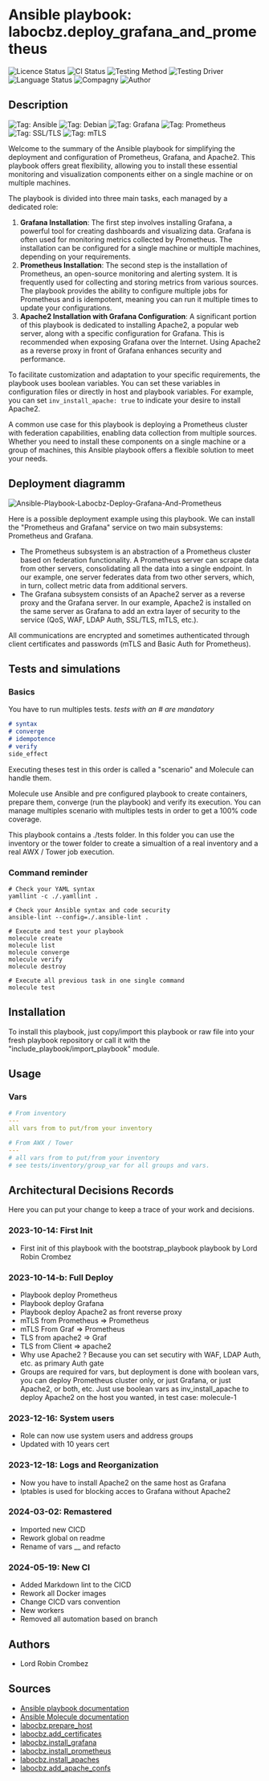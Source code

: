 # Ansible playbook: labocbz.deploy_grafana_and_prometheus

![Licence Status](https://img.shields.io/badge/licence-MIT-brightgreen)
![CI Status](https://img.shields.io/badge/CI-success-brightgreen)
![Testing Method](https://img.shields.io/badge/Testing%20Method-Ansible%20Molecule-blueviolet)
![Testing Driver](https://img.shields.io/badge/Testing%20Driver-docker-blueviolet)
![Language Status](https://img.shields.io/badge/language-Ansible-red)
![Compagny](https://img.shields.io/badge/Compagny-Labo--CBZ-blue)
![Author](https://img.shields.io/badge/Author-Lord%20Robin%20Crombez-blue)

## Description

![Tag: Ansible](https://img.shields.io/badge/Tech-Ansible-orange)
![Tag: Debian](https://img.shields.io/badge/Tech-Debian-orange)
![Tag: Grafana](https://img.shields.io/badge/Tech-Grafana-orange)
![Tag: Prometheus](https://img.shields.io/badge/Tech-Prometheus-orange)
![Tag: SSL/TLS](https://img.shields.io/badge/Tech-SSL%2FTLS-orange)
![Tag: mTLS](https://img.shields.io/badge/Tech-mTLS-orange)

Welcome to the summary of the Ansible playbook for simplifying the deployment and configuration of Prometheus, Grafana, and Apache2. This playbook offers great flexibility, allowing you to install these essential monitoring and visualization components either on a single machine or on multiple machines.

The playbook is divided into three main tasks, each managed by a dedicated role:

1. **Grafana Installation**: The first step involves installing Grafana, a powerful tool for creating dashboards and visualizing data. Grafana is often used for monitoring metrics collected by Prometheus. The installation can be configured for a single machine or multiple machines, depending on your requirements.
2. **Prometheus Installation**: The second step is the installation of Prometheus, an open-source monitoring and alerting system. It is frequently used for collecting and storing metrics from various sources. The playbook provides the ability to configure multiple jobs for Prometheus and is idempotent, meaning you can run it multiple times to update your configurations.
3. **Apache2 Installation with Grafana Configuration**: A significant portion of this playbook is dedicated to installing Apache2, a popular web server, along with a specific configuration for Grafana. This is recommended when exposing Grafana over the Internet. Using Apache2 as a reverse proxy in front of Grafana enhances security and performance.

To facilitate customization and adaptation to your specific requirements, the playbook uses boolean variables. You can set these variables in configuration files or directly in host and playbook variables. For example, you can set `inv_install_apache: true` to indicate your desire to install Apache2.

A common use case for this playbook is deploying a Prometheus cluster with federation capabilities, enabling data collection from multiple sources. Whether you need to install these components on a single machine or a group of machines, this Ansible playbook offers a flexible solution to meet your needs.

## Deployment diagramm

![Ansible-Playbook-Labocbz-Deploy-Grafana-And-Prometheus](./assets/Ansible-Playbook-Labocbz-Deploy-Grafana-And-Prometheus.drawio.svg)

Here is a possible deployment example using this playbook. We can install the "Prometheus and Grafana" service on two main subsystems: Prometheus and Grafana.

* The Prometheus subsystem is an abstraction of a Prometheus cluster based on federation functionality. A Prometheus server can scrape data from other servers, consolidating all the data into a single endpoint. In our example, one server federates data from two other servers, which, in turn, collect metric data from additional servers.
* The Grafana subsystem consists of an Apache2 server as a reverse proxy and the Grafana server. In our example, Apache2 is installed on the same server as Grafana to add an extra layer of security to the service (QoS, WAF, LDAP Auth, SSL/TLS, mTLS, etc.).

All communications are encrypted and sometimes authenticated through client certificates and passwords (mTLS and Basic Auth for Prometheus).

## Tests and simulations

### Basics

You have to run multiples tests. *tests with an # are mandatory*

```MARKDOWN
# syntax
# converge
# idempotence
# verify
side_effect
```

Executing theses test in this order is called a "scenario" and Molecule can handle them.

Molecule use Ansible and pre configured playbook to create containers, prepare them, converge (run the playbook) and verify its execution.
You can manage multiples scenario with multiples tests in order to get a 100% code coverage.

This playbook contains a ./tests folder. In this folder you can use the inventory or the tower folder to create a simualtion of a real inventory and a real AWX / Tower job execution.

### Command reminder

```SHELL
# Check your YAML syntax
yamllint -c ./.yamllint .

# Check your Ansible syntax and code security
ansible-lint --config=./.ansible-lint .

# Execute and test your playbook
molecule create
molecule list
molecule converge
molecule verify
molecule destroy

# Execute all previous task in one single command
molecule test
```

## Installation

To install this playbook, just copy/import this playbook or raw file into your fresh playbook repository or call it with the "include_playbook/import_playbook" module.

## Usage

### Vars

```YAML
# From inventory
---
all vars from to put/from your inventory
```

```YAML
# From AWX / Tower
---
# all vars from to put/from your inventory
# see tests/inventory/group_var for all groups and vars.
```

## Architectural Decisions Records

Here you can put your change to keep a trace of your work and decisions.

### 2023-10-14: First Init

* First init of this playbook with the bootstrap_playbook playbook by Lord Robin Crombez

### 2023-10-14-b: Full Deploy

* Playbook deploy Prometheus
* Playbook deploy Grafana
* Playbook deploy Apache2 as front reverse proxy
* mTLS from Prometheus => Prometheus
* mTLS From Graf => Prometheus
* TLS from apache2 => Graf
* TLS from Client => apache2
* Why use Apache2 ? Because you can set secutiry with WAF, LDAP Auth, etc. as primary Auth gate
* Groups are required for vars, but deployment is done with boolean vars, you can deploy Prometheus cluster only, or just Grafana, or just Apache2, or both, etc. Just use boolean vars as inv_install_apache to deploy Apache2 on the host you wanted, in test case: molecule-1

### 2023-12-16: System users

* Role can now use system users and address groups
* Updated with 10 years cert

### 2023-12-18: Logs and Reorganization

* Now you have to install Apache2 on the same host as Grafana
* Iptables is used for blocking acces to Grafana without Apache2

### 2024-03-02: Remastered

* Imported new CICD
* Rework global on readme
* Rename of vars __ and refacto

### 2024-05-19: New CI

* Added Markdown lint to the CICD
* Rework all Docker images
* Change CICD vars convention
* New workers
* Removed all automation based on branch

## Authors

* Lord Robin Crombez

## Sources

* [Ansible playbook documentation](https://docs.ansible.com/ansible/latest/playbook_guide/playbooks_reuse_playbooks.html)
* [Ansible Molecule documentation](https://molecule.readthedocs.io/)
* [labocbz.prepare_host](https://github.com/CBZ-D-velop/Ansible-Role-Labocbz-Prepare-Host.git)
* [labocbz.add_certificates](https://github.com/CBZ-D-velop/Ansible-Role-Labocbz-Add-Certificates.git)
* [labocbz.install_grafana](https://github.com/CBZ-D-velop/Ansible-Role-Labocbz-Install-Grafana.git)
* [labocbz.install_prometheus](https://github.com/CBZ-D-velop/Ansible-Role-Labocbz-Install-Prometheus.git)
* [labocbz.install_apaches](https://github.com/CBZ-D-velop/Ansible-Role-Labocbz-Install-Apache.git)
* [labocbz.add_apache_confs](https://github.com/CBZ-D-velop/Ansible-Role-Labocbz-Add-Apache-Confs.git)
